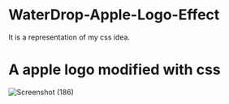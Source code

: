 # WaterDrop-Apple-Logo-Effect
 It is a representation of my css idea.
# A apple logo modified with css
![Screenshot (186)](https://user-images.githubusercontent.com/90528564/178472920-5ca7bce1-7cf4-4501-85c7-e24677801444.png)
